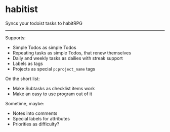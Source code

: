 # habitist

Syncs your todoist tasks to habitRPG

----------------

Supports:

- Simple Todos as simple Todos
- Repeating tasks as simple Todos, that renew themselves
- Daily and weekly tasks as dailies with streak support
- Labels as tags
- Projects as special `p:project_name` tags

On the short list:
- Make Subtasks as checklist items work
- Make an easy to use program out of it

Sometime, maybe:
- Notes into comments
- Special labels for attributes
- Priorities as difficulty?
